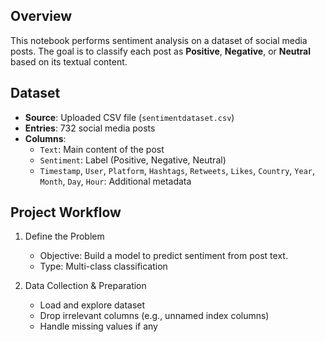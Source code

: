 ## Overview
This notebook performs sentiment analysis on a dataset of social media posts. The goal is to classify each post as **Positive**, **Negative**, or **Neutral** based on its textual content.

## Dataset
- **Source**: Uploaded CSV file (`sentimentdataset.csv`)
- **Entries**: 732 social media posts
- **Columns**:
  - `Text`: Main content of the post
  - `Sentiment`: Label (Positive, Negative, Neutral)
  - `Timestamp`, `User`, `Platform`, `Hashtags`, `Retweets`, `Likes`, `Country`, `Year`, `Month`, `Day`, `Hour`: Additional metadata

## Project Workflow
1. Define the Problem
   - Objective: Build a model to predict sentiment from post text.
   - Type: Multi-class classification

2. Data Collection & Preparation
   - Load and explore dataset
   - Drop irrelevant columns (e.g., unnamed index columns)
   - Handle missing values if any
